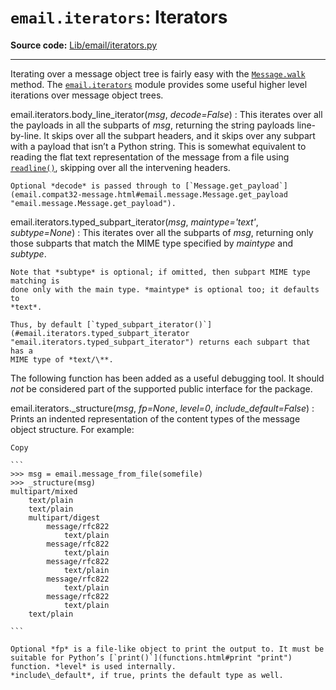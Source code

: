 `email.iterators`: Iterators
============================

**Source code:** [Lib/email/iterators.py](https://github.com/python/cpython/tree/3.13/Lib/email/iterators.py)

---

Iterating over a message object tree is fairly easy with the
[`Message.walk`](email.compat32-message.html#email.message.Message.walk "email.message.Message.walk") method. The
[`email.iterators`](#module-email.iterators "email.iterators: Iterate over a  message object tree.") module provides some useful higher level iterations over
message object trees.

email.iterators.body\_line\_iterator(*msg*, *decode=False*)
:   This iterates over all the payloads in all the subparts of *msg*, returning the
    string payloads line-by-line. It skips over all the subpart headers, and it
    skips over any subpart with a payload that isn’t a Python string. This is
    somewhat equivalent to reading the flat text representation of the message from
    a file using [`readline()`](io.html#io.TextIOBase.readline "io.TextIOBase.readline"), skipping over all the
    intervening headers.

    Optional *decode* is passed through to [`Message.get_payload`](email.compat32-message.html#email.message.Message.get_payload "email.message.Message.get_payload").

email.iterators.typed\_subpart\_iterator(*msg*, *maintype='text'*, *subtype=None*)
:   This iterates over all the subparts of *msg*, returning only those subparts that
    match the MIME type specified by *maintype* and *subtype*.

    Note that *subtype* is optional; if omitted, then subpart MIME type matching is
    done only with the main type. *maintype* is optional too; it defaults to
    *text*.

    Thus, by default [`typed_subpart_iterator()`](#email.iterators.typed_subpart_iterator "email.iterators.typed_subpart_iterator") returns each subpart that has a
    MIME type of *text/\**.

The following function has been added as a useful debugging tool. It should
*not* be considered part of the supported public interface for the package.

email.iterators.\_structure(*msg*, *fp=None*, *level=0*, *include\_default=False*)
:   Prints an indented representation of the content types of the message object
    structure. For example:

    Copy

    ```
    >>> msg = email.message_from_file(somefile)
    >>> _structure(msg)
    multipart/mixed
        text/plain
        text/plain
        multipart/digest
            message/rfc822
                text/plain
            message/rfc822
                text/plain
            message/rfc822
                text/plain
            message/rfc822
                text/plain
            message/rfc822
                text/plain
        text/plain

    ```

    Optional *fp* is a file-like object to print the output to. It must be
    suitable for Python’s [`print()`](functions.html#print "print") function. *level* is used internally.
    *include\_default*, if true, prints the default type as well.